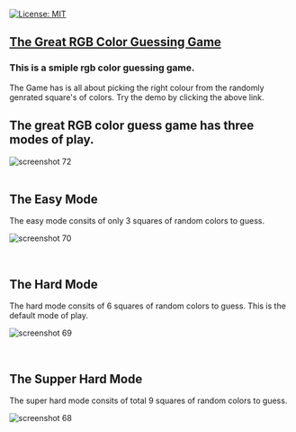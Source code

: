 [![License: MIT](https://img.shields.io/badge/License-MIT-yellow.svg)](https://opensource.org/licenses/MIT)

## [The Great RGB Color Guessing Game](https://github.com/amritanshu-kk/color-guess-game/)

### This is a smiple rgb color guessing game. 
The Game has is all about picking the right colour from the randomly genrated square's of colors. Try the demo by clicking the above link.

## The great RGB color guess game has three modes of play. 
![screenshot 72](https://user-images.githubusercontent.com/30730696/47656227-b3169d00-dbb4-11e8-9142-bc6bbe8e91e8.png)
<br>
<br>

## The Easy Mode
The easy mode consits of only 3 squares of random colors to guess.

![screenshot 70](https://user-images.githubusercontent.com/30730696/47656738-ad6d8700-dbb5-11e8-8474-a2be1ed293e2.png)

<br>

## The Hard Mode
The hard mode consits of 6 squares of random colors to guess. This is the default mode of play.

![screenshot 69](https://user-images.githubusercontent.com/30730696/47656809-e0177f80-dbb5-11e8-87f6-5b06ff1e6724.png)

<br>

## The Supper Hard Mode
The super hard mode consits of total 9 squares of random colors to guess.

![screenshot 68](https://user-images.githubusercontent.com/30730696/47656845-f1f92280-dbb5-11e8-8ee4-263e2fc10760.png)

<br>



